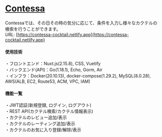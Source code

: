 # [Contessa](https://contessa-cocktail.netlify.app)
Contessaでは、その日その時の気分に応じて、条件を入力し様々なカクテルの検索を行うことができます。  
*URL*: [https://contessa-cocktail.netlify.app](https://contessa-cocktail.netlify.app)

#### 使用技術
・フロントエンド：Nuxt.js(2.15.8), CSS, Vuetify  
・バックエンド(API)：Go(1.18.1), Echo, Gorm, Air  
・インフラ：Docker(20.10.13), docker-compose(1.29.2), MySQL(8.0.28), AWS(ALB, EC2, Route53, ACM, VPC, IAM)  

#### 機能一覧
・JWT認証(新規登録, ログイン, ログアウト)  
・REST API(カクテル検索/カクテル情報表示)  
・カクテルのレビュー追加/表示  
・カクテルのレーティング追加/表示  
・カクテルのお気に入り登録/解除/表示  
